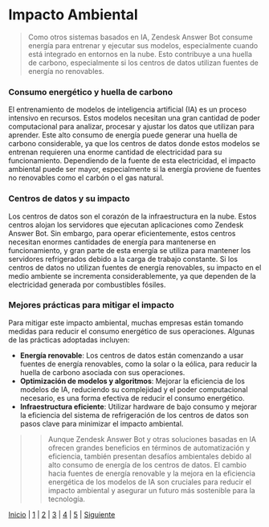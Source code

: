 # Impacto Ambiental

> Como otros sistemas basados en IA, Zendesk Answer Bot consume energía para entrenar y ejecutar sus modelos, especialmente cuando está integrado en entornos en la nube. Esto contribuye a una huella de carbono, especialmente si los centros de datos utilizan fuentes de energía no renovables.

### **Consumo energético y huella de carbono**
El entrenamiento de modelos de inteligencia artificial (IA) es un proceso intensivo en recursos. Estos modelos necesitan una gran cantidad de poder computacional para analizar, procesar y ajustar los datos que utilizan para aprender. Este alto consumo de energía puede generar una huella de carbono considerable, ya que los centros de datos donde estos modelos se entrenan requieren una enorme cantidad de electricidad para su funcionamiento. Dependiendo de la fuente de esta electricidad, el impacto ambiental puede ser mayor, especialmente si la energía proviene de fuentes no renovables como el carbón o el gas natural.

### **Centros de datos y su impacto**
Los centros de datos son el corazón de la infraestructura en la nube. Estos centros alojan los servidores que ejecutan aplicaciones como Zendesk Answer Bot. Sin embargo, para operar eficientemente, estos centros necesitan enormes cantidades de energía para mantenerse en funcionamiento, y gran parte de esta energía se utiliza para mantener los servidores refrigerados debido a la carga de trabajo constante. Si los centros de datos no utilizan fuentes de energía renovables, su impacto en el medio ambiente se incrementa considerablemente, ya que dependen de la electricidad generada por combustibles fósiles.

### **Mejores prácticas para mitigar el impacto**
Para mitigar este impacto ambiental, muchas empresas están tomando medidas para reducir el consumo energético de sus operaciones. Algunas de las prácticas adoptadas incluyen:
- **Energía renovable**: Los centros de datos están comenzando a usar fuentes de energía renovables, como la solar o la eólica, para reducir la huella de carbono asociada con sus operaciones.
- **Optimización de modelos y algoritmos**: Mejorar la eficiencia de los modelos de IA, reduciendo su complejidad y el poder computacional necesario, es una forma efectiva de reducir el consumo energético.
- **Infraestructura eficiente**: Utilizar hardware de bajo consumo y mejorar la eficiencia del sistema de refrigeración de los centros de datos son pasos clave para minimizar el impacto ambiental.

>> Aunque Zendesk Answer Bot y otras soluciones basadas en IA ofrecen grandes beneficios en términos de automatización y eficiencia, también presentan desafíos ambientales debido al alto consumo de energía de los centros de datos. El cambio hacia fuentes de energía renovable y la mejora en la eficiencia energética de los modelos de IA son cruciales para reducir el impacto ambiental y asegurar un futuro más sostenible para la tecnología.

[Inicio](1.md) | [1](aplicaciones-de-la-ia1.md) | [2](impacto-en-el-sector1.md) | [3](impacto-ambiental1.md) | [4](propuestas-para-minimizar-los-impactos-ambientales1.md) | [5](exemple1.md) | [Siguiente](propuestas-para-minimizar-los-impactos-ambientales1.md)
